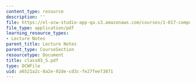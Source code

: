 ```yaml
---
content_type: resource
description: ''
file: https://ol-ocw-studio-app-qa.s3.amazonaws.com/courses/1-017-computing-and-data-analysis-for-environmental-applications-fall-2003/a6521a2c8a2e92decd3cfe27fee73871_class03_5.pdf
file_type: application/pdf
learning_resource_types:
- Lecture Notes
parent_title: Lecture Notes
parent_type: CourseSection
resourcetype: Document
title: class03_5.pdf
type: OCWFile
uid: a6521a2c-8a2e-92de-cd3c-fe27fee73871
---
```

